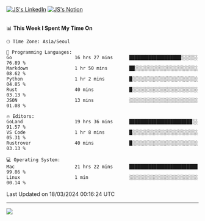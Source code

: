 
[![JS's LinkedIn](https://img.shields.io/badge/LinkedIn-blue?style=for-the-badge&logo=linkedin)](https://www.linkedin.com/in/jaeseung-lee-5a2a32139/) 
[![JS's Notion](https://img.shields.io/badge/Notion-black?style=for-the-badge&logo=notion)](https://bit.ly/ljswiki1) <br><br>
<!-- ![JS's GitHub stats](https://github-readme-stats-lemon-five.vercel.app/api?username=tkxkd0159&hide=contribs,prs,stars,issues&show_icons=true&theme=react&include_all_commits=true)   -->
<!-- ![Top Langs](https://github-readme-stats-lemon-five.vercel.app/api/top-langs/?username=tkxkd0159&layout=compact&hide=jupyter%20notebook,scss,html,css&langs_count=10)  -->


<!--START_SECTION:waka-->
📊 **This Week I Spent My Time On** 

```text
🕑︎ Time Zone: Asia/Seoul

💬 Programming Languages: 
Go                       16 hrs 27 mins      ███████████████████░░░░░░   76.89 % 
Markdown                 1 hr 50 mins        ██░░░░░░░░░░░░░░░░░░░░░░░   08.62 % 
Python                   1 hr 2 mins         █░░░░░░░░░░░░░░░░░░░░░░░░   04.85 % 
Rust                     40 mins             █░░░░░░░░░░░░░░░░░░░░░░░░   03.13 % 
JSON                     13 mins             ░░░░░░░░░░░░░░░░░░░░░░░░░   01.08 % 

🔥 Editors: 
GoLand                   19 hrs 36 mins      ███████████████████████░░   91.57 % 
VS Code                  1 hr 8 mins         █░░░░░░░░░░░░░░░░░░░░░░░░   05.31 % 
Rustrover                40 mins             █░░░░░░░░░░░░░░░░░░░░░░░░   03.13 % 

💻 Operating System: 
Mac                      21 hrs 22 mins      █████████████████████████   99.86 % 
Linux                    1 min               ░░░░░░░░░░░░░░░░░░░░░░░░░   00.14 % 
```


 Last Updated on 18/03/2024 00:16:24 UTC
<!--END_SECTION:waka-->

---
<a href="https://github.com/tkxkd0159/books">
  <img align="center" src="https://github-readme-stats-lemon-five.vercel.app/api/pin/?username=tkxkd0159&repo=books&theme=react" />
</a>

<!---
- 🔭 I’m currently working on ...
- 🌱 I’m currently learning blockchain and distributed network
- 👯 I’m looking to collaborate on ...
- 🤔 I’m looking for help with ...
- 💬 Ask me about ...
- 📫 How to reach me: ...
- 😄 Pronouns: ...
- ⚡ Fun fact: ...
-->
